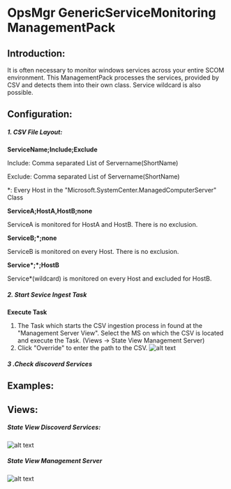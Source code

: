 # OpsMgr GenericServiceMonitoring ManagementPack

## Introduction:
It is often necessary to monitor windows services across your entire SCOM environment. This ManagementPack processes the services, provided by CSV and detects them into their own class. Service wildcard is also possible.

## Configuration:
##### 1. CSV File Layout:

__ServiceName;Include;Exclude__

Include: Comma separated List of Servername(ShortName)

Exclude: Comma separated List of Servername(ShortName)

*: Every Host in the "Microsoft.SystemCenter.ManagedComputerServer" Class

**ServiceA;HostA,HostB;none**

ServiceA is monitored for HostA and HostB. There is no exclusion.

**ServiceB;*;none**

ServiceB is monitored on every Host. There is no exclusion.

__Service*;*;HostB__

Service*(wildcard) is monitored on every Host and excluded for HostB.

##### 2. Start Sevice Ingest Task

__Execute Task__

  1. The Task which starts the CSV ingestion process in found at the "Management Server View". Select the MS on which the CSV is located      and execute the Task. (Views -> State View Management Server)
  2. Click "Override" to enter the path to the CSV.
  ![alt text](https://github.com/spa5603/OpsMgr.GenericServiceMonitoring/blob/master/Graphics/StateView%20-%20Discovered%20Services.jpg)


##### 3 .Check discoverd Services

## Examples:

## Views:

##### State View Discoverd Services:
![alt text](https://github.com/spa5603/OpsMgr.GenericServiceMonitoring/blob/master/Graphics/StateView%20-%20Discovered%20Services.jpg)

##### State View Management Server
![alt text](https://github.com/spa5603/OpsMgr.GenericServiceMonitoring/blob/master/Graphics/StateView%20-%20Management%20Server.jpg)
